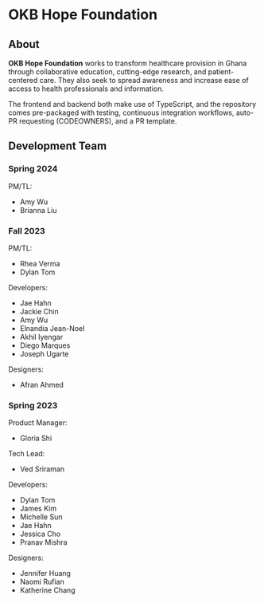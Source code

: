 # OKB Hope Foundation

## About
**OKB Hope Foundation** works to transform healthcare provision in Ghana through collaborative education, cutting-edge research, and patient-centered care. They also seek to spread awareness and increase ease of access to health professionals and information.

The frontend and backend both make use of TypeScript, and the repository comes pre-packaged with testing, continuous integration workflows, auto-PR requesting (CODEOWNERS), and a PR template.


## Development Team

### Spring 2024
PM/TL:
+ Amy Wu
+ Brianna Liu

### Fall 2023
PM/TL:
+ Rhea Verma
+ Dylan Tom

Developers:
+ Jae Hahn
+ Jackie Chin
+ Amy Wu
+ Elnandia Jean-Noel
+ Akhil Iyengar
+ Diego Marques
+ Joseph Ugarte

Designers:
+ Afran Ahmed

### Spring 2023
Product Manager:
+ Gloria Shi

Tech Lead:
+ Ved Sriraman

Developers:
+ Dylan Tom
+ James Kim
+ Michelle Sun
+ Jae Hahn
+ Jessica Cho
+ Pranav Mishra

Designers:
+ Jennifer Huang
+ Naomi Rufian
+ Katherine Chang
